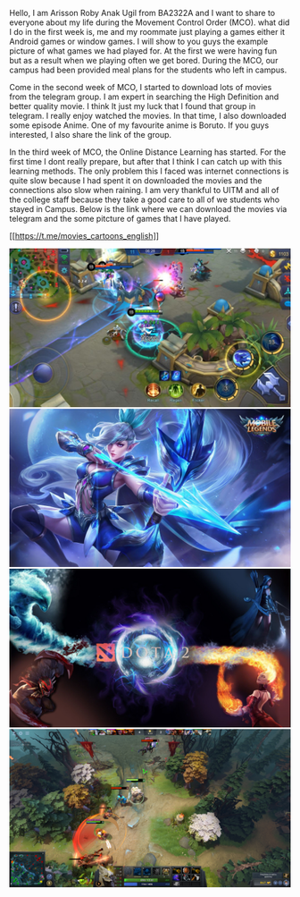 Hello, I am Arisson Roby Anak Ugil from BA2322A and I want to share to everyone about my life during the Movement Control Order (MCO). what did I do in the first week is, me and my roommate just playing a games either it Android games or window games. I will show to you guys the example picture of what games we had played for. At the first we were having fun but as a result when we playing often we get bored. During the MCO, our campus had been provided meal plans for the students who left in campus.

Come in the second week of MCO, I started to download lots of movies from the telegram group. I am expert in searching the High Definition and better quality movie. I think It just my luck that I found that group in telegram. I really enjoy watched the movies. In that time, I also downloaded some episode Anime. One of my favourite anime is Boruto. If you guys interested, I also share the link of the group.

 In the third week of MCO, the Online Distance Learning has started. For the first time I dont really prepare, but after that I think I can catch up with this learning methods. The only problem this I faced was internet connections is quite slow because I had spent it on downloaded the movies and the connections also slow when raining. I am very thankful to UITM and all of the college staff because they take a good care to all of we students who stayed in Campus.
 Below is the link where we can download the movies via telegram and the some pitcture of games that I have played.
 
[[https://t.me/movies_cartoons_english]]
 
 ![](camper/ML%20map%20view.jpg)
 ![](camper/MLBB.jpg)
 ![](camper/dota%202.jpg)
 ![](camper/dota%20map%20view.jpg)
